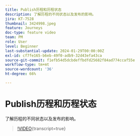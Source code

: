 ```yaml
---
title: Publish历程和历程状态
description: 了解历程的不同状态以及发布的影响。
jira: KT-7528
thumbnail: 3424998.jpeg
feature: Journeys
doc-type: feature video
team: PM
role: User
level: Beginner
last-substantial-update: 2024-01-29T00:00:00Z
exl-id: cf7fe165-b6eb-49f0-adb9-32d43efa43ca
source-git-commit: f1efb54d5dcbdeffbdfd25682f84ad774ccaf55e
workflow-type: tm+mt
source-wordcount: '36'
ht-degree: 66%

---
```


# Publish历程和历程状态

了解历程的不同状态以及发布的影响。

>[!VIDEO](https://video.tv.adobe.com/v/3427941?quality=12&learn=on&captions=chi_hans){transcript=true}
